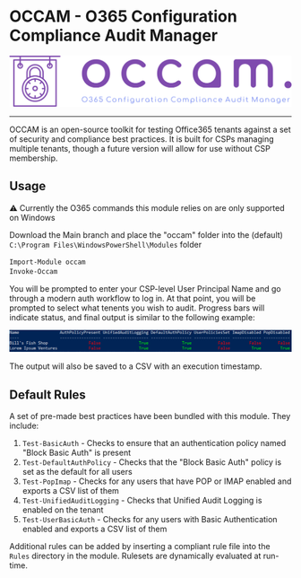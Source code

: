 # OCCAM - O365 Configuration Compliance Audit Manager

![O365 Configuration Compliance Audit Manager](logo.png)

----

OCCAM is an open-source toolkit for testing Office365 tenants against a set of security and compliance best practices. It is built for CSPs managing multiple tenants, though a future version will allow for use without CSP membership.

## Usage

:warning: Currently the O365 commands this module relies on are only supported on Windows

Download the Main branch and place the "occam" folder into the (default) `C:\Program Files\WindowsPowerShell\Modules` folder

```ps
Import-Module occam
Invoke-Occam
```

You will be prompted to enter your CSP-level User Principal Name and go through a modern auth workflow to log in. At that point, you will be prompted to select what tenents you wish to audit. Progress bars will indicate status, and final output is similar to the following example:

![Example Output Screenshot](example.png)

The output will also be saved to a CSV with an execution timestamp.

## Default Rules

A set of pre-made best practices have been bundled with this module. They include:

1. `Test-BasicAuth` - Checks to ensure that an authentication policy named "Block Basic Auth" is present
2. `Test-DefaultAuthPolicy` - Checks that the "Block Basic Auth" policy is set as the default for all users
3. `Test-PopImap` - Checks for any users that have POP or IMAP enabled and exports a CSV list of them
4. `Test-UnifiedAuditLogging` - Checks that Unified Audit Logging is enabled on the tenant
5. `Test-UserBasicAuth` - Checks for any users with Basic Authentication enabled and exports a CSV list of them

Additional rules can be added by inserting a compliant rule file into the `Rules` directory in the module. Rulesets are dynamically evaluated at run-time.

